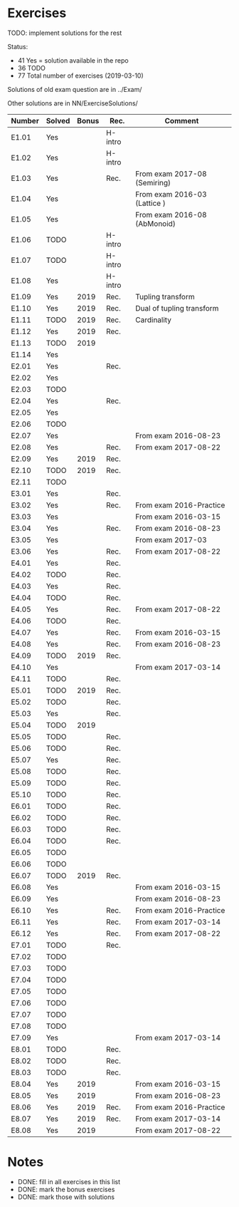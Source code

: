 # Exercises

TODO: implement solutions for the rest

Status:

* 41 Yes  = solution available in the repo
* 36 TODO
* 77 Total number of exercises (2019-03-10)

Solutions of old exam question are in ../Exam/

Other solutions are in NN/ExerciseSolutions/

| Number | Solved | Bonus| Rec.    | Comment
| ------ | ------ | ---- | ------- | -----------
| E1.01  | Yes    |      | H-intro |
| E1.02  | Yes    |      | H-intro |
| E1.03  | Yes    |      | Rec.    | From exam 2017-08 (Semiring)
| E1.04  | Yes    |      |         | From exam 2016-03 (Lattice )
| E1.05  | Yes    |      |         | From exam 2016-08 (AbMonoid)
| E1.06  | TODO   |      | H-intro |
| E1.07  | TODO   |      | H-intro |
| E1.08  | Yes    |      | H-intro |
| E1.09  | Yes    | 2019 | Rec.    | Tupling transform
| E1.10  | Yes    | 2019 | Rec.    | Dual of tupling transform
| E1.11  | TODO   | 2019 | Rec.    | Cardinality
| E1.12  | Yes    | 2019 | Rec.    |
| E1.13  | TODO   | 2019 |         |
| E1.14  | Yes    |      |         |
| E2.01  | Yes    |      | Rec.    |
| E2.02  | Yes    |      |         |
| E2.03  | TODO   |      |         |
| E2.04  | Yes    |      | Rec.    |
| E2.05  | Yes    |      |         |
| E2.06  | TODO   |      |         |
| E2.07  | Yes    |      |         | From exam 2016-08-23
| E2.08  | Yes    |      | Rec.    | From exam 2017-08-22
| E2.09  | Yes    | 2019 | Rec.    |
| E2.10  | TODO   | 2019 | Rec.    |
| E2.11  | TODO   |      |         |
| E3.01  | Yes    |      | Rec.    |
| E3.02  | Yes    |      | Rec.    | From exam 2016-Practice
| E3.03  | Yes    |      |         | From exam 2016-03-15
| E3.04  | Yes    |      | Rec.    | From exam 2016-08-23
| E3.05  | Yes    |      |         | From exam 2017-03
| E3.06  | Yes    |      | Rec.    | From exam 2017-08-22
| E4.01  | Yes    |      | Rec.    |
| E4.02  | TODO   |      | Rec.    |
| E4.03  | Yes    |      | Rec.    |
| E4.04  | TODO   |      | Rec.    |
| E4.05  | Yes    |      | Rec.    | From exam 2017-08-22
| E4.06  | TODO   |      | Rec.    |
| E4.07  | Yes    |      | Rec.    | From exam 2016-03-15
| E4.08  | Yes    |      | Rec.    | From exam 2016-08-23
| E4.09  | TODO   | 2019 | Rec.    |
| E4.10  | Yes    |      |         | From exam 2017-03-14
| E4.11  | TODO   |      | Rec.    |
| E5.01  | TODO   | 2019 | Rec.    |
| E5.02  | TODO   |      | Rec.    |
| E5.03  | Yes    |      | Rec.    |
| E5.04  | TODO   | 2019 |         |
| E5.05  | TODO   |      | Rec.    |
| E5.06  | TODO   |      | Rec.    |
| E5.07  | Yes    |      | Rec.    |
| E5.08  | TODO   |      | Rec.    |
| E5.09  | TODO   |      | Rec.    |
| E5.10  | TODO   |      | Rec.    |
| E6.01  | TODO   |      | Rec.    |
| E6.02  | TODO   |      | Rec.    |
| E6.03  | TODO   |      | Rec.    |
| E6.04  | TODO   |      | Rec.    |
| E6.05  | TODO   |      |         |
| E6.06  | TODO   |      |         |
| E6.07  | TODO   | 2019 | Rec.    |
| E6.08  | Yes    |      |         | From exam 2016-03-15
| E6.09  | Yes    |      |         | From exam 2016-08-23
| E6.10  | Yes    |      | Rec.    | From exam 2016-Practice
| E6.11  | Yes    |      | Rec.    | From exam 2017-03-14
| E6.12  | Yes    |      | Rec.    | From exam 2017-08-22
| E7.01  | TODO   |      | Rec.    |
| E7.02  | TODO   |      |         |
| E7.03  | TODO   |      |         |
| E7.04  | TODO   |      |         |
| E7.05  | TODO   |      |         |
| E7.06  | TODO   |      |         |
| E7.07  | TODO   |      |         |
| E7.08  | TODO   |      |         |
| E7.09  | Yes    |      |         | From exam 2017-03-14
| E8.01  | TODO   |      | Rec.    |
| E8.02  | TODO   |      | Rec.    |
| E8.03  | TODO   |      | Rec.    |
| E8.04  | Yes    | 2019 |         | From exam 2016-03-15
| E8.05  | Yes    | 2019 |         | From exam 2016-08-23
| E8.06  | Yes    | 2019 | Rec.    | From exam 2016-Practice
| E8.07  | Yes    | 2019 | Rec.    | From exam 2017-03-14
| E8.08  | Yes    | 2019 |         | From exam 2017-08-22

# Notes

* DONE: fill in all exercises in this list
* DONE: mark the bonus exercises
* DONE: mark those with solutions
